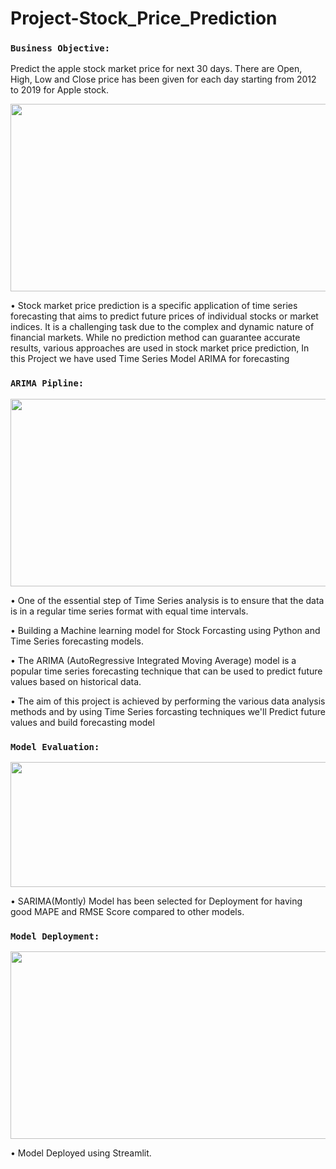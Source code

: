 # Project-Stock_Price_Prediction
### `Business Objective:`
Predict the apple stock market price for next 30 days.  There are Open, High, Low and Close price has been given for each day starting from 2012 to 2019 for Apple stock. 

<div align="center">
    <img src="https://github.com/ShubhamMore4/Project-Stock_Price_Prediction/blob/master/Images/Stock%20Price%20image.JPG" height= "300" width="600" />
</div>
<p>&#x2022; Stock market price prediction is a specific application of time series forecasting that aims to predict future prices of individual stocks or market indices. It is a challenging task due to the complex and dynamic nature of financial markets. While no prediction method can guarantee accurate results, various approaches are used in stock market price prediction, In this Project we have used Time Series Model ARIMA for forecasting</p>

### `ARIMA Pipline:`
<div align="center">
    <img src="https://github.com/ShubhamMore4/Project-Stock_Price_Prediction/blob/master/Images/Arima%20Model.JPG" height= "300" width="600" />
</div>
<p>&#x2022; One of the essential step of Time Series analysis is to ensure that the data is in a regular time series format with equal time intervals.</p>
<p>&#x2022; Building a Machine learning model for Stock Forcasting using Python and Time Series forecasting models.</p>
<p>&#x2022; The ARIMA (AutoRegressive Integrated Moving Average) model is a popular time series forecasting technique that can be used to predict future values based on historical data.</p>
<p>&#x2022; The aim of this project is achieved by performing the various data analysis methods and by using Time Series forcasting techniques we'll Predict future values and build forecasting model</p>


### `Model Evaluation:`
<div align="center">
    <img src="https://github.com/ShubhamMore4/Project-Stock_Price_Prediction/blob/master/Images/Model%20Evaulation.JPG" height= "200" width="600" />
</div>
<p>&#x2022; SARIMA(Montly) Model has been selected for Deployment for having good MAPE and RMSE Score compared to other models.</p>


### `Model Deployment:`
<div align="center">
    <img src="https://github.com/ShubhamMore4/Project-Stock_Price_Prediction/blob/master/Images/deployment.JPG" height= "300" width="600" />
</div>
<p>&#x2022; Model Deployed using Streamlit. </p>
